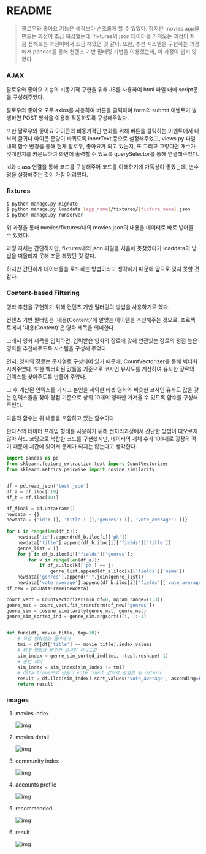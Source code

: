 # README

> 팔로우와 좋아요 기능은 생각보다 순조롭게 할 수 있었다.
> 하지만 movies app을 만드는 과정이 조금 복잡했는데, fixtures의 json 데이터를 가져오는 과정이 처음 접해보는 과정이어서 조금 헤맸던 것 같다.
> 또한, 추천 시스템을 구현하는 과정에서 pandas를 통해 컨텐츠 기반 필터링 기법을 이용했는데, 이 과정이 쉽지 않았다.



### AJAX

팔로우와 좋아요 기능의 비동기적 구현을 위해 JS를 사용하여 html 파일 내에 script문을 구성해주었다.

팔로우와 좋아요 모두 axios를 사용하여 버튼을 클릭하여 form의 submit 이벤트가 발생하면 POST 방식을 이용해 작동하도록 구성해주었다.

또한 팔로우와 좋아요 아이콘의 비동기적인 변화를 위해 버튼을 클릭하는 이벤트에서 내부의 글귀나 아이콘 문양이 바뀌도록 innerText 등으로 설정해주었고, views.py 파일 내의 함수 변경을 통해 현재 팔로우, 좋아요가 되고 있는지, 또 그리고 그렇다면 개수가 몇개인지를 카운트하여 화면에 출력할 수 있도록 querySelector를 통해 연결해주었다.

id와 class 연결을 통해 코드를 구성해주어 코드를 이해하기에 가독성이 좋았는데, 변수명을 설정해주는 것이 가장 어려웠다.



### fixtures

```bash
$ python manage.py migrate
$ python manage.py loaddata [app_name]/fixtures/[fixture_name].json
$ python manage.py runserver
```

위 과정을 통해 movies/fixtures/내의 movies.json의 내용을 데이터로 바로 넣어줄 수 있었다.

과정 자체는 간단하지만, fixtures내의 json 파일을 처음에 못찾았다가 loaddata의 방법을 떠올리지 못해 조금 헤맸던 것 같다.

하지만 간단하게 데이터들을 로드하는 방법이라고 생각하기 때문에 앞으로 잊지 못할 것 같다.



### Content-based Filtering

영화 추천을 구현하기 위해 컨텐츠 기반 필터링의 방법을 사용하기로 했다.

컨텐츠 기반 필터링은 '내용(Content)'에 알맞는 아이템을 추천해주는 것으로, 프로젝트에서 '내용(Content)'은 영화 제목을 의미한다.

그래서 영화 제목을 입력하면, 입력받은 영화의 장르에 맞춰 연관있는 장르의 평점 높은 영화를 추천해주도록 시스템을 구성해 주었다.

먼저, 영화의 장르는 문자열로 구성되어 있기 때문에, CountVectorizer를 통해 벡터화 시켜주었다. 또한 벡터화된 값들을 기준으로 코사인 유사도를 계산하여 유사한 장르의 인덱스를 찾아주도록 만들어 주었다.

그 후 계산된 인덱스를 가지고 본인을 제외한 타겟 영화와 비슷한 코사인 유사도 값을 갖는 인덱스들을 찾아 평점 기준으로 상위 10개의 영화만 가져올 수 있도록 함수를 구성해주었다.

다음의 함수는 위 내용을 포함하고 있는 함수이다.

판다스의 데이터 프레임 형태를 사용하기 위해 전처리과정에서 간단한 방법이 떠오르지 않아 하드 코딩으로 복잡한 코드를 구현했지만, 데이터의 개체 수가 100개로 굉장히 적기 때문에 시간에 있어서 문제가 되지는 않는다고 생각한다.

```python
import pandas as pd
from sklearn.feature_extraction.text import CountVectorizer
from sklearn.metrics.pairwise import cosine_similarity


df = pd.read_json('test.json')
df_a = df.iloc[:19]
df_b = df.iloc[19:]

df_final = pd.DataFrame()
newdata = {}
newdata = {'id': [], 'title': [],'genres': [], 'vote_average': []}
    
for i in range(len(df_b)):
    newdata['id'].append(df_b.iloc[i]['pk'])
    newdata['title'].append(df_b.iloc[i]['fields']['title'])
    genre_list = []
    for j in df_b.iloc[i]['fields']['genres']:
        for k in range(len(df_a)):
            if df_a.iloc[k]['pk'] == j:
                genre_list.append(df_a.iloc[k]['fields']['name'])
    newdata['genres'].append(" ".join(genre_list))
    newdata['vote_average'].append(df_b.iloc[i]['fields']['vote_average'])
df_new = pd.DataFrame(newdata)

count_vect = CountVectorizer(min_df=0, ngram_range=(1,3))
genre_mat = count_vect.fit_transform(df_new['genres'])
genre_sim = cosine_similarity(genre_mat, genre_mat)
genre_sim_sorted_ind = genre_sim.argsort()[:, ::-1]


def func(df, movie_title, top=10):
    # 특정 영화정보 뽑아내기 
    tmi = df[df['title'] == movie_title].index.values
    # 타겟 영화와 비슷한 코사인 유사도값
    sim_index = genre_sim_sorted_ind[tmi, :top].reshape(-1)
    # 본인 제외
    sim_index = sim_index[sim_index != tmi]
    # data frame으로 만들고 vote_count 값으로 정렬한 뒤 return
    result = df.iloc[sim_index].sort_values('vote_average', ascending=False)[:10]
    return result

```



### images

1. movies index

   ![img](IMAGES/1.png)

2. movies detail

   ![img](IMAGES/2.png)

3. community index

   ![img](IMAGES/3.png)

4. accounts profile

   ![img](IMAGES/4.png)

5. recommended

   ![img](IMAGES/5.png)

6. result

   ![img](IMAGES/6.png)

